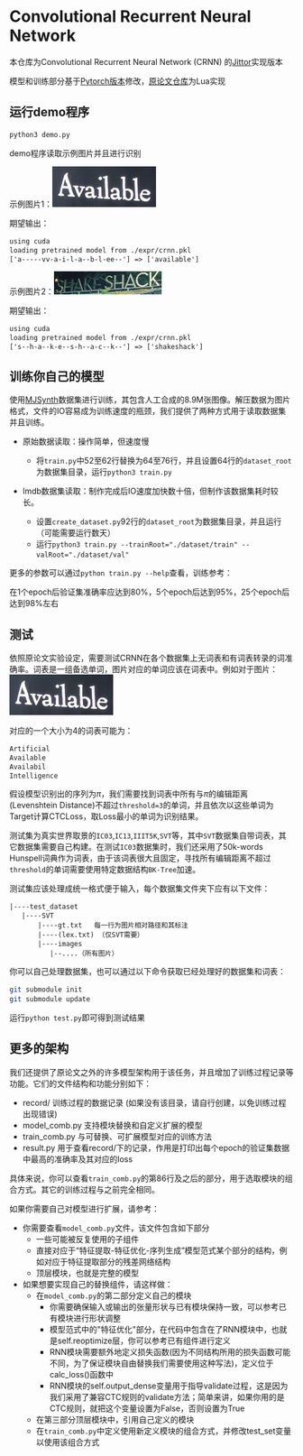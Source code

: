 Convolutional Recurrent Neural Network
======================================

本仓库为Convolutional Recurrent Neural Network (CRNN) 的[Jittor](https://cg.cs.tsinghua.edu.cn/jittor/)实现版本

模型和训练部分基于[Pytorch版本](https://github.com/meijieru/crnn.pytorch)修改，[原论文仓库](https://github.com/bgshih/crnn)为Lua实现




运行demo程序
--------
```bash
python3 demo.py 
```

demo程序读取示例图片并且进行识别



示例图片1：![demo-1](images/demo.png)

期望输出：

```
using cuda
loading pretrained model from ./expr/crnn.pkl
['a-----vv-a-i-l-a--b-l-ee--'] => ['available']       
```



示例图片2：![demo-2](images/demo2.jpg)

期望输出：

```
using cuda
loading pretrained model from ./expr/crnn.pkl
['s--h-a--k-e--s-h--a-c--k--'] => ['shakeshack']   
```



训练你自己的模型
-----------------

使用[MJSynth](https://thor.robots.ox.ac.uk/~vgg/data/text/mjsynth.tar.gz)数据集进行训练，其包含人工合成的8.9M张图像。解压数据为图片格式，文件的IO容易成为训练速度的瓶颈，我们提供了两种方式用于读取数据集并且训练。



* 原始数据读取：操作简单，但速度慢

  * 将`train.py`中52至62行替换为64至76行，并且设置64行的`dataset_root`为数据集目录，运行`python3 train.py`
* lmdb数据集读取：制作完成后IO速度加快数十倍，但制作该数据集耗时较长。
  * 设置`create_dataset.py`92行的`dataset_root`为数据集目录，并且运行（可能需要运行数天）
  * 运行`python3 train.py --trainRoot="./dataset/train" --valRoot="./dataset/val"`  



更多的参数可以通过`python train.py --help`查看，训练参考：

在1个epoch后验证集准确率应达到80%，5个epoch后达到95%，25个epoch后达到98%左右



## 测试

依照原论文实验设定，需要测试CRNN在各个数据集上无词表和有词表转录的词准确率。词表是一组备选单词，图片对应的单词应该在词表中。例如对于图片：![demo-1](./images/demo.png)

对应的一个大小为4的词表可能为：

```
Artificial
Available
Availabil
Intelligence
```

假设模型识别出的序列为$\pi$，我们需要找到词表中所有与$\pi$的编辑距离(Levenshtein Distance)不超过`threshold=3`的单词，并且依次以这些单词为Target计算CTCLoss，取Loss最小的单词为识别结果。

测试集为真实世界取景的`IC03`,`IC13`,`IIIT5K`,`SVT`等，其中`SVT`数据集自带词表，其它数据集需要自己构建。在测试`IC03`数据集时，我们还采用了50k-words Hunspell词典作为词表，由于该词表很大且固定，寻找所有编辑距离不超过`threshold`的单词需要使用特定数据结构`BK-Tree`加速。

测试集应该处理成统一格式便于输入，每个数据集文件夹下应有以下文件：

```
|----test_dataset
   |----SVT
       |----gt.txt   每一行为图片相对路径和其标注
       |----(lex.txt) （仅SVT需要）
       |----images
          |--....（所有图片）
```

你可以自己处理数据集，也可以通过以下命令获取已经处理好的数据集和词表：

````bash
git submodule init
git submodule update
````

运行`python test.py`即可得到测试结果



## 更多的架构

我们还提供了原论文之外的许多模型架构用于该任务，并且增加了训练过程记录等功能。它们的文件结构和功能分别如下：

- record/ 训练过程的数据记录 (如果没有该目录，请自行创建，以免训练过程出现错误)
- model_comb.py 支持模块替换和自定义扩展的模型
- train_comb.py 与可替换、可扩展模型对应的训练方法
- result.py 用于查看record/下的记录，作用是打印出每个epoch的验证集数据中最高的准确率及其对应的loss



具体来说，你可以查看`train_comb.py`的第86行及之后的部分，用于选取模块的组合方式。其它的训练过程与之前完全相同。



如果你需要自己对模型进行扩展，请参考：

- 你需要查看`model_comb.py`文件，该文件包含如下部分
  - 一些可能被反复使用的子组件
  - 直接对应于“特征提取-特征优化-序列生成”模型范式某个部分的结构，例如对应于特征提取部分的残差网络结构
  - 顶层模块，也就是完整的模型
- 如果想要实现自己的替换组件，请这样做：
  - 在`model_comb.py`的第二部分定义自己的模块
    - 你需要确保输入或输出的张量形状与已有模块保持一致，可以参考已有模块进行形状调整
    - 模型范式中的"特征优化"部分，在代码中包含在了RNN模块中，也就是self.reoptimize层，你可以参考已有组件进行定义
    - RNN模块需要额外地定义损失函数(因为不同结构所用的损失函数可能不同，为了保证模块自由替换我们需要使用这种写法)，定义位于calc_loss()函数中
    - RNN模块的self.output_dense变量用于指导validate过程，这是因为我们采用了兼容CTC规则的validate方法；简单来讲，如果你用的是CTC规则，就把这个变量设置为False，否则设置为True
  - 在第三部分顶层模块中，引用自己定义的模块
  - 在`train_comb.py`中定义使用新定义模块的组合方式，并修改test_set变量以使用该组合方式
